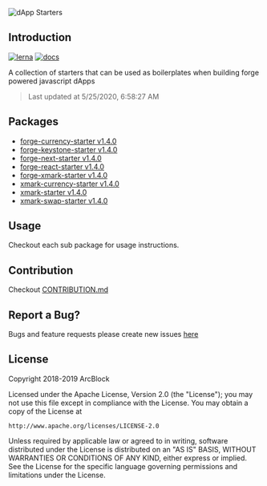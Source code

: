 ![dApp Starters](https://www.arcblock.io/.netlify/functions/badge/?text=dApp%20Starters)

## Introduction

[![lerna](https://img.shields.io/badge/maintained%20with-lerna-cc00ff.svg)](https://lernajs.io/)
[![docs](https://img.shields.io/badge/powered%20by-arcblock-green.svg)](https://docs.arcblock.io)

A collection of starters that can be used as boilerplates when building forge powered javascript dApps

> Last updated at 5/25/2020, 6:58:27 AM

## Packages

- [forge-currency-starter v1.4.0](./packages/forge-currency-starter)
- [forge-keystone-starter v1.4.0](./packages/forge-keystone-starter)
- [forge-next-starter v1.4.0](./packages/forge-next-starter)
- [forge-react-starter v1.4.0](./packages/forge-react-starter)
- [forge-xmark-starter v1.4.0](./packages/forge-xmark-starter)
- [xmark-currency-starter v1.4.0](./packages/xmark-currency-starter)
- [xmark-starter v1.4.0](./packages/xmark-starter)
- [xmark-swap-starter v1.4.0](./packages/xmark-swap-starter)

## Usage

Checkout each sub package for usage instructions.

## Contribution

Checkout [CONTRIBUTION.md](./CONTRIBUTION.md)

## Report a Bug?

Bugs and feature requests please create new issues [here](https://github.com/ArcBlock/forge-dapp-starters/issues)

## License

Copyright 2018-2019 ArcBlock

Licensed under the Apache License, Version 2.0 (the "License");
you may not use this file except in compliance with the License.
You may obtain a copy of the License at

    http://www.apache.org/licenses/LICENSE-2.0

Unless required by applicable law or agreed to in writing, software
distributed under the License is distributed on an "AS IS" BASIS,
WITHOUT WARRANTIES OR CONDITIONS OF ANY KIND, either express or implied.
See the License for the specific language governing permissions and
limitations under the License.
